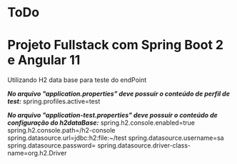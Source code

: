 # ToDo

# Projeto Fullstack com Spring Boot 2 e Angular 11

Utilizando H2 data base para teste do endPoint 

***No arquivo "application.properties" deve possuir o conteúdo de perfil de test:*** spring.profiles.active=test

***No arquivo "application-test.properties" deve possuir o conteúdo de configuração do h2dataBase:***
spring.h2.console.enabled=true
spring.h2.console.path=/h2-console
spring.datasource.url=jdbc:h2:file:~/test
spring.datasource.username=sa
spring.datasource.password=
spring.datasource.driver-class-name=org.h2.Driver
 
